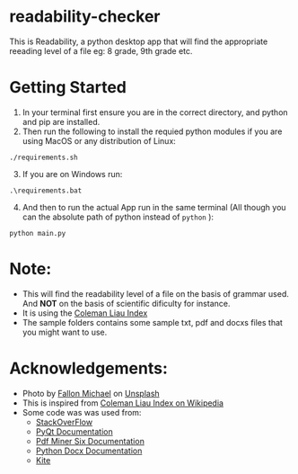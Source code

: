 # readability-checker
This is Readability, a python desktop app that will find the appropriate reeading level of a file eg: 8 grade, 9th grade etc.

# Getting Started
1) In your terminal first ensure you are in the correct directory, and python and pip are installed.
2) Then run the following to install the requied python modules if you are using MacOS or any distribution of Linux:
```
./requirements.sh
```
3) If you are on Windows run:
```
.\requirements.bat
```
4) And then to run the actual App run in the same terminal (All though you can the absolute path of python instead of `python` ):
```
python main.py
```

# Note:
- This will find the readability level of a file on the basis of grammar used. And **NOT** on the basis of scientific dificulty for instance.
- It is using the [Coleman Liau Index](https://en.wikipedia.org/wiki/Coleman%E2%80%93Liau_index)
- The sample folders contains some sample txt, pdf and docxs files that you might want to use.

# Acknowledgements:
- Photo by [Fallon Michael](https://unsplash.com/photos/qmlGWIaIgpo) on [Unsplash](https://unsplash.com/)
- This is inspired from [Coleman Liau Index on Wikipedia](https://en.wikipedia.org/wiki/Coleman%E2%80%93Liau_index)
- Some code was was used from:
  - [StackOverFlow](https://stackoverflow.com/questions/2349991/how-to-import-other-python-files)
  - [PyQt Documentation](https://doc.qt.io/qt.html#qt5)
  - [Pdf Miner Six Documentation](https://pdfminersix.readthedocs.io/en/latest/tutorial/composable.html)
  - [Python Docx Documentation](https://python-docx.readthedocs.io/en/latest/)
  - [Kite](https://www.kite.com/python/answers/how-to-check-the-type-of-a-file-in-python)
